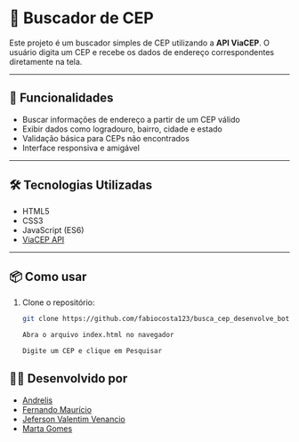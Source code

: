 # 🏡 Buscador de CEP

Este projeto é um buscador simples de CEP utilizando a **API ViaCEP**. O usuário digita um CEP e recebe os dados de endereço correspondentes diretamente na tela.

---

## 🚀 Funcionalidades

- Buscar informações de endereço a partir de um CEP válido
- Exibir dados como logradouro, bairro, cidade e estado
- Validação básica para CEPs não encontrados
- Interface responsiva e amigável

---

## 🛠️ Tecnologias Utilizadas

- HTML5
- CSS3
- JavaScript (ES6)
- [ViaCEP API](https://viacep.com.br/)

---

## 📦 Como usar

1. Clone o repositório:
   ```bash
   git clone https://github.com/fabiocosta123/busca_cep_desenvolve_boticario.git

   Abra o arquivo index.html no navegador

   Digite um CEP e clique em Pesquisar


## 👨‍💻 Desenvolvido por

- [Andrelis](https://github.com/Andrelissg)
- [Fernando Maurício](https://github.com/Fernando-Roque)
- [Jeferson Valentim Venancio](https://github.com/jefersonvalentimvenancio)
- [Marta Gomes](https://github.com/marta9007)


